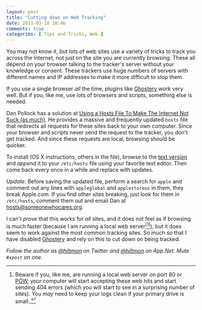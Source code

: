```yaml
---
layout: post
title: "Cutting down on Web Tracking"
date: 2013-03-18 10:46
comments: true
categories: [ Tips and Tricks, Web ]
---
```


You may not know it, but lots of web sites use a variety of tricks to track you across the Internet, not just on the site you are currently browsing. These all depend on your browser talking to the tracker's server without your knowledge or consent. These trackers use huge numbers of servers with different names and IP addresses to make it more difficult to stop them.

If you use a single browser *all* the time, plugins like [Ghostery](http://www.ghostery.com) work very well. But if you, like me, use lots of browsers and scripts, something else is needed.

Dan Pollock has a solution at [Using a Hosts File To Make The Internet Not Suck (as much)](http://someonewhocares.org/hosts/). He provides a massive and frequently updated `hosts` file that redirects all requests for these sites back to your own computer. Since your browser and scripts never send the request to the tracker, you don't get tracked. And since these requests are local, browsing should be quicker.

To install  <span class="light">(OS X instructions, others in the file)</span>, browse to the [text version](http://someonewhocares.org/hosts/hosts) and *append* it to your `/etc/hosts` file using your favorite text editor. Then come back every once in a while and replace with updates.

*Update:* Before saving the updated file, perform a search for `apple` and comment out any lines with `appleglobal` and `applestoreus` in them, they break Apple.com. If you find other sites breaking, just look for them in `/etc/hosts`, comment them out and email Dan at [hosts@someonewhocares.org](mailto:hosts@someonewhocares.org).

I can't *prove* that this works for *all* sites, and it does not feel as if browsing is much faster (because I am running a local web server<a href="#fn:1" id="fnref:1"><sup>[1]</sup></a>), but it does seem to work against the most common tracking sites. So much so that I have disabled [Ghostery](http://www.ghostery.com) and rely on this to cut down on being tracked.

*Follow the author as [@hiltmon](http://twitter.com/hiltmon) on Twitter and [@hiltmon](http://alpha.app.net/hiltmon) on App.Net. Mute `#xpost` on one.*

---
<div class="footnotes">
    <ol>
        <li id="fn:1">Beware if you, like me, are running a local web server on port 80 or <a href="http://pow.cx">POW</a>, your computer will start accepting these web hits and start sending 404 errors (which you will start to see in a surprising number of sites). You <em>may</em> need to keep your logs clean if your primary drive is small.<a href="#fnref:1" title="Back to Post"><sup>&#160;&#8617;</sup></a></li>
    </ol>
</div>